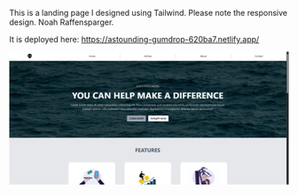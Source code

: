 This is a landing page I designed using Tailwind. Please note the responsive design. Noah Raffensparger. 

It is deployed here: 
https://astounding-gumdrop-620ba7.netlify.app/

![image](dist/images/Tailwind-Landing-Page.png)